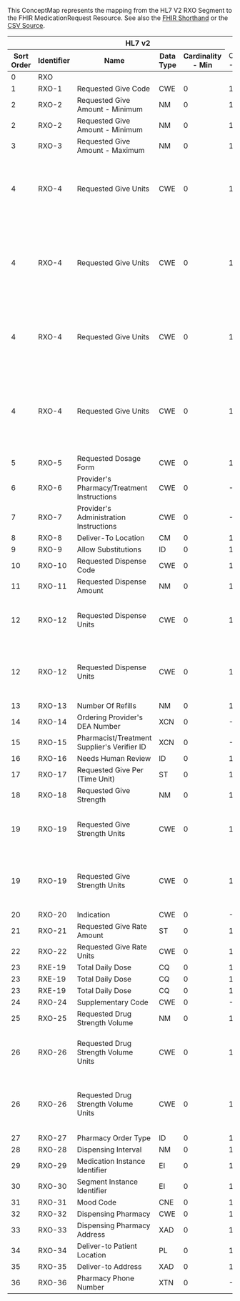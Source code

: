 
This ConceptMap represents the mapping from the HL7 V2 RXO Segment to the FHIR MedicationRequest Resource. See also the <a href='https://github.com/HL7/v2-to-fhir/blob/master/input/fsh/Segment RXO to MedicationRequest.fsh'>FHIR Shorthand</a> or the <a href='https://github.com/HL7/v2-to-fhir/blob/master/mappings/segments/HL7 Segment - FHIR R4_ RXO%5BMedicationRequest%5D - Sheet1.csv'>CSV Source</a>.
<table class='grid'><thead>
<tr><th colspan='6'>HL7 v2</th><th colspan='3'>Condition (IF True, args)</th><th colspan='8'>HL7 FHIR</th><th rowspan='2'>Comments</th></tr>
<tr><th title='Rows are listed in sequence of how they appear in the v2 standard. The first column, Sort Order, provides a sort order that can re-create the original v2 standard sequence in case one opts to re-sort/filter the rows.'>Sort Order</th><th title='Contains the formal Segment Name and Field Sequence according to the base standard using &quot;-&quot; as the delimiter.'>Identifier</th><th title='The formal name of the field in the most current published version.'>Name</th><th title='The data type of the field in the most current published version if not deprecated, otherwise the data type at the time it was deprecated and removed.'>Data Type</th><th title='The V2 min cardinality expressed numerically.'>Cardinality - Min</th><td style='border-right: 2px' title='The V2 max cardinality expressed numerically.'>Cardinality - Max</td><th title='Condition in an easy to read syntax (Computable ANTLR)'>Computable ANTLR</th><th title='Condition in FHIRPath Notation'>Computable FHIRPath</th><td style='border-right: 2px' title='Condition expressed in narrative form'>Narrative</td><th title='An existing FHIR attribute in the target FHIR version.'>FHIR Attribute</th><th title='A proposed extension. It will be expressed with #ext-...# around the proposed name. '>Extension</th><th title='The FHIR attribute&apos;s data type in the target FHIR version.'>Data Type</th><th title='The FHIR min cardinality expressed numerically.'>Cardinality - Min</th><td style='border-right: 2px' title='The FHIR max cardinality expressed numerically.'>Cardinality - Max</td><th title='The URL to the Data Type Map that is to be used for the attribute in this segment.'>Data Type Mapping</th><th title='The fixed or computed value to assign'>Vocabulary Mapping<br/>(IS, ID, CE, CEN, CWE)</th><th title='The URL to the Vocabulary Map that is to be used for the coded element for this attribute.'>Assignment</th></tr></thead>
<tbody>
<tr><td>0</td><td>RXO</td><td></td><td></td><td></td><td style='border-right: 2px'></td><td></td><td></td><td style='border-right: 2px'></td><td><a href='https://hl7.org/fhir/R4/MedicationRequest-definitions.html#MedicationRequest.intent'>MedicationRequest.intent</a></td><td></td><td><a href='https://hl7.org/fhir/R4/datatypes.html#code'>code</a></td><td></td><td></td><td></td><td></td><td></td><td></td></tr>
<tr><td>1</td><td>RXO-1</td><td>Requested Give Code</td><td>CWE</td><td>0</td><td style='border-right: 2px'>1</td><td></td><td></td><td style='border-right: 2px'></td><td><a href='https://hl7.org/fhir/R4/MedicationRequest-definitions.html#MedicationRequest.medication'>MedicationRequest.medication</a>(<a href='https://hl7.org/fhir/R4/MedicationRequest-definitions.html#MedicationRequest.Medication.code'>MedicationRequest.Medication.code</a>)</td><td></td><td><a href='https://hl7.org/fhir/R4/datatypes.html#CodeableConcept'>CodeableConcept</a></td><td>1</td><td></td><td><a href='ConceptMap-datatype-cwe-to-codeableconcept.html'>CWE[CodeableConcept]</a></td><td></td><td></td><td></td></tr>
<tr><td>2</td><td>RXO-2</td><td>Requested Give Amount - Minimum</td><td>NM</td><td>0</td><td style='border-right: 2px'>1</td><td></td><td></td><td style='border-right: 2px'></td><td><a href='https://hl7.org/fhir/R4/MedicationRequest-definitions.html#MedicationRequest.dosageInstruction.doseAndRate.doseRange.low.value'>MedicationRequest.dosageInstruction.doseAndRate.doseRange.low.value</a></td><td></td><td><a href='https://hl7.org/fhir/R4/datatypes.html#decimal'>decimal</a></td><td></td><td></td><td></td><td></td><td></td><td></td></tr>
<tr><td>2</td><td>RXO-2</td><td>Requested Give Amount - Minimum</td><td>NM</td><td>0</td><td style='border-right: 2px'>1</td><td></td><td></td><td style='border-right: 2px'></td><td><a href='https://hl7.org/fhir/R4/MedicationRequest-definitions.html#MedicationRequest.dosageInstruction.doseAndRate.type'>MedicationRequest.dosageInstruction.doseAndRate.type</a></td><td></td><td></td><td></td><td></td><td></td><td></td><td>"ordered"</td><td></td></tr>
<tr><td>3</td><td>RXO-3</td><td>Requested Give Amount - Maximum</td><td>NM</td><td>0</td><td style='border-right: 2px'>1</td><td></td><td></td><td style='border-right: 2px'></td><td><a href='https://hl7.org/fhir/R4/MedicationRequest-definitions.html#MedicationRequest.dosageInstruction.doseAndRate.doseRange.high.value'>MedicationRequest.dosageInstruction.doseAndRate.doseRange.high.value</a></td><td></td><td><a href='https://hl7.org/fhir/R4/datatypes.html#decimal'>decimal</a></td><td></td><td></td><td></td><td></td><td></td><td></td></tr>
<tr><td>4</td><td>RXO-4</td><td>Requested Give Units</td><td>CWE</td><td>0</td><td style='border-right: 2px'>1</td><td>IF RXO-2 IS VALUED AND (IF RXO-4.1 IS VALUED OR RXO-4.3 IS VALUED)</td><td></td><td style='border-right: 2px'></td><td><a href='https://hl7.org/fhir/R4/MedicationRequest-definitions.html#MedicationRequest.dosageInstruction.doseAndRate.doseRange.low.code'>MedicationRequest.dosageInstruction.doseAndRate.doseRange.low.code</a></td><td></td><td><a href='https://hl7.org/fhir/R4/datatypes.html#code'>code</a></td><td></td><td></td><td><a href='ConceptMap-datatype-cwe-to-code.html'>CWE[Code]</a></td><td><a href='unspecified_mapping.html'>RequestedGiveUnits</a></td><td></td><td></td></tr>
<tr><td>4</td><td>RXO-4</td><td>Requested Give Units</td><td>CWE</td><td>0</td><td style='border-right: 2px'>1</td><td>IF RXO-2 IS VALUED AND (IF RXO-4.1 IS NOT VALUED AND RXO-4.3 IS NOT VALUED)</td><td></td><td style='border-right: 2px'></td><td><a href='https://hl7.org/fhir/R4/MedicationRequest-definitions.html#MedicationRequest.dosageInstruction.doseAndRate.doseRange.low.unit'>MedicationRequest.dosageInstruction.doseAndRate.doseRange.low.unit</a></td><td></td><td><a href='https://hl7.org/fhir/R4/datatypes.html#string'>string</a></td><td></td><td></td><td><a href='ConceptMap-datatype-cwe-to-string.html'>CWE[String]</a></td><td></td><td></td><td></td></tr>
<tr><td>4</td><td>RXO-4</td><td>Requested Give Units</td><td>CWE</td><td>0</td><td style='border-right: 2px'>1</td><td>IF RXO-2 IS VALUED AND (IF RXO-4.1 IS VALUED OR RXO-4.3 IS VALUED)</td><td></td><td style='border-right: 2px'></td><td><a href='https://hl7.org/fhir/R4/MedicationRequest-definitions.html#MedicationRequest.dosageInstruction.doseAndRate.doseRange.high.code'>MedicationRequest.dosageInstruction.doseAndRate.doseRange.high.code</a></td><td></td><td><a href='https://hl7.org/fhir/R4/datatypes.html#code'>code</a></td><td></td><td></td><td><a href='ConceptMap-datatype-cwe-to-code.html'>CWE[Code]</a></td><td></td><td></td><td></td></tr>
<tr><td>4</td><td>RXO-4</td><td>Requested Give Units</td><td>CWE</td><td>0</td><td style='border-right: 2px'>1</td><td>IF RXO-2 IS VALUED AND (IF RXO-4.1 IS NOT VALUED AND RXO-4.3 IS NOT VALUED)</td><td></td><td style='border-right: 2px'></td><td><a href='https://hl7.org/fhir/R4/MedicationRequest-definitions.html#MedicationRequest.dosageInstruction.doseAndRate.doseRange.high.unit'>MedicationRequest.dosageInstruction.doseAndRate.doseRange.high.unit</a></td><td></td><td><a href='https://hl7.org/fhir/R4/datatypes.html#string'>string</a></td><td></td><td></td><td><a href='ConceptMap-datatype-cwe-to-string.html'>CWE[String]</a></td><td></td><td></td><td></td></tr>
<tr><td>5</td><td>RXO-5</td><td>Requested Dosage Form</td><td>CWE</td><td>0</td><td style='border-right: 2px'>1</td><td></td><td></td><td style='border-right: 2px'></td><td><a href='https://hl7.org/fhir/R4/MedicationRequest-definitions.html#MedicationRequest.medication'>MedicationRequest.medication</a>(<a href='https://hl7.org/fhir/R4/MedicationRequest-definitions.html#MedicationRequest.Medication.doseForm'>MedicationRequest.Medication.doseForm</a>)</td><td></td><td><a href='https://hl7.org/fhir/R4/datatypes.html#CodeableConcept'>CodeableConcept</a></td><td></td><td></td><td><a href='ConceptMap-datatype-cwe-to-codeableconcept.html'>CWE[CodeableConcept]</a></td><td><a href='unspecified_mapping.html'>RequestedDosageForm</a></td><td></td><td></td></tr>
<tr><td>6</td><td>RXO-6</td><td>Provider's Pharmacy/Treatment Instructions</td><td>CWE</td><td>0</td><td style='border-right: 2px'>-1</td><td></td><td></td><td style='border-right: 2px'></td><td></td><td></td><td></td><td></td><td></td><td></td><td></td><td></td><td></td></tr>
<tr><td>7</td><td>RXO-7</td><td>Provider's Administration Instructions</td><td>CWE</td><td>0</td><td style='border-right: 2px'>-1</td><td></td><td></td><td style='border-right: 2px'></td><td></td><td></td><td></td><td></td><td></td><td></td><td></td><td></td><td></td></tr>
<tr><td>8</td><td>RXO-8</td><td>Deliver-To Location</td><td>CM</td><td>0</td><td style='border-right: 2px'>1</td><td></td><td></td><td style='border-right: 2px'></td><td></td><td></td><td></td><td></td><td></td><td></td><td></td><td></td><td></td></tr>
<tr><td>9</td><td>RXO-9</td><td>Allow Substitutions</td><td>ID</td><td>0</td><td style='border-right: 2px'>1</td><td></td><td></td><td style='border-right: 2px'></td><td><a href='https://hl7.org/fhir/R4/MedicationRequest-definitions.html#MedicationRequest.substitution.allowedCodeableConcept'>MedicationRequest.substitution.allowedCodeableConcept</a></td><td></td><td><a href='https://hl7.org/fhir/R4/datatypes.html#CodeableConcept'>CodeableConcept</a></td><td></td><td></td><td><a href='ConceptMap-datatype-id-to-codeableconcept.html'>ID[CodeableConcept]</a></td><td><a href='ConceptMap-table-hl70161-to-v2-0161.html'>AllowSubstitution</a></td><td></td><td></td></tr>
<tr><td>10</td><td>RXO-10</td><td>Requested Dispense Code</td><td>CWE</td><td>0</td><td style='border-right: 2px'>1</td><td></td><td></td><td style='border-right: 2px'></td><td></td><td></td><td></td><td></td><td></td><td></td><td></td><td></td><td></td></tr>
<tr><td>11</td><td>RXO-11</td><td>Requested Dispense Amount</td><td>NM</td><td>0</td><td style='border-right: 2px'>1</td><td></td><td></td><td style='border-right: 2px'></td><td><a href='https://hl7.org/fhir/R4/MedicationRequest-definitions.html#MedicationRequest.dispenseRequest.quantity.value'>MedicationRequest.dispenseRequest.quantity.value</a></td><td></td><td><a href='https://hl7.org/fhir/R4/datatypes.html#decimal'>decimal</a></td><td></td><td></td><td></td><td></td><td></td><td></td></tr>
<tr><td>12</td><td>RXO-12</td><td>Requested Dispense Units</td><td>CWE</td><td>0</td><td style='border-right: 2px'>1</td><td>IF RXO-12.1 IS VALUED OR RXO-12.3 IS VALUED</td><td></td><td style='border-right: 2px'></td><td><a href='https://hl7.org/fhir/R4/MedicationRequest-definitions.html#MedicationRequest.dispenseRequest.quantity.code'>MedicationRequest.dispenseRequest.quantity.code</a></td><td></td><td><a href='https://hl7.org/fhir/R4/datatypes.html#code'>code</a></td><td></td><td></td><td><a href='ConceptMap-datatype-cwe-to-code.html'>CWE[Code]</a></td><td><a href='unspecified_mapping.html'>RequestedDispenseUnits</a></td><td></td><td></td></tr>
<tr><td>12</td><td>RXO-12</td><td>Requested Dispense Units</td><td>CWE</td><td>0</td><td style='border-right: 2px'>1</td><td>IF RXO-12.1 IS NOT VALUED AND RXO-12.3 IS NOT VALUED</td><td></td><td style='border-right: 2px'></td><td><a href='https://hl7.org/fhir/R4/MedicationRequest-definitions.html#MedicationRequest.dispenseRequest.quantity.unit'>MedicationRequest.dispenseRequest.quantity.unit</a></td><td></td><td><a href='https://hl7.org/fhir/R4/datatypes.html#string'>string</a></td><td></td><td></td><td><a href='ConceptMap-datatype-cwe-to-string.html'>CWE[String]</a></td><td></td><td></td><td></td></tr>
<tr><td>13</td><td>RXO-13</td><td>Number Of Refills</td><td>NM</td><td>0</td><td style='border-right: 2px'>1</td><td></td><td></td><td style='border-right: 2px'></td><td><a href='https://hl7.org/fhir/R4/MedicationRequest-definitions.html#MedicationRequest.dispenseRequest.numberOfRepeatsAllowed'>MedicationRequest.dispenseRequest.numberOfRepeatsAllowed</a></td><td></td><td><a href='https://hl7.org/fhir/R4/datatypes.html#unsignedInt'>unsignedInt</a></td><td></td><td></td><td></td><td></td><td></td><td></td></tr>
<tr><td>14</td><td>RXO-14</td><td>Ordering Provider's DEA Number</td><td>XCN</td><td>0</td><td style='border-right: 2px'>-1</td><td></td><td></td><td style='border-right: 2px'></td><td><a href='https://hl7.org/fhir/R4/MedicationRequest-definitions.html#MedicationRequest.requester'>MedicationRequest.requester</a>(<a href='https://hl7.org/fhir/R4/MedicationRequest-definitions.html#MedicationRequest.Practitioner'>MedicationRequest.Practitioner</a>)</td><td></td><td><a href='https://hl7.org/fhir/R4/references.html'>Reference</a></td><td></td><td></td><td><a href='ConceptMap-datatype-xcn-to-practitioner.html'>XCN[Practitioner]</a></td><td></td><td></td><td></td></tr>
<tr><td>15</td><td>RXO-15</td><td>Pharmacist/Treatment Supplier's Verifier ID</td><td>XCN</td><td>0</td><td style='border-right: 2px'>-1</td><td></td><td></td><td style='border-right: 2px'></td><td></td><td></td><td></td><td></td><td></td><td></td><td></td><td></td><td></td></tr>
<tr><td>16</td><td>RXO-16</td><td>Needs Human Review</td><td>ID</td><td>0</td><td style='border-right: 2px'>1</td><td></td><td></td><td style='border-right: 2px'></td><td></td><td></td><td></td><td></td><td></td><td></td><td></td><td></td><td></td></tr>
<tr><td>17</td><td>RXO-17</td><td>Requested Give Per (Time Unit)</td><td>ST</td><td>0</td><td style='border-right: 2px'>1</td><td></td><td></td><td style='border-right: 2px'></td><td></td><td></td><td></td><td></td><td></td><td></td><td></td><td></td><td></td></tr>
<tr><td>18</td><td>RXO-18</td><td>Requested Give Strength</td><td>NM</td><td>0</td><td style='border-right: 2px'>1</td><td></td><td></td><td style='border-right: 2px'></td><td><a href='https://hl7.org/fhir/R4/MedicationRequest-definitions.html#MedicationRequest.medicationReference'>MedicationRequest.medicationReference</a>(<a href='https://hl7.org/fhir/R4/MedicationRequest-definitions.html#MedicationRequest.Medication.ingredient.strength.numerator.value'>MedicationRequest.Medication.ingredient.strength.numerator.value</a></td><td></td><td></td><td></td><td></td><td></td><td></td><td></td><td></td></tr>
<tr><td>19</td><td>RXO-19</td><td>Requested Give Strength Units</td><td>CWE</td><td>0</td><td style='border-right: 2px'>1</td><td>IF RXO-19.1 IS VALUED OR RXO-19.3 IS VALUED</td><td></td><td style='border-right: 2px'></td><td><a href='https://hl7.org/fhir/R4/MedicationRequest-definitions.html#MedicationRequest.medicationReference'>MedicationRequest.medicationReference</a>(<a href='https://hl7.org/fhir/R4/MedicationRequest-definitions.html#MedicationRequest.Medication.ingredient.strength.numerator.code'>MedicationRequest.Medication.ingredient.strength.numerator.code</a></td><td></td><td><a href='https://hl7.org/fhir/R4/datatypes.html#code'>code</a></td><td></td><td></td><td><a href='ConceptMap-datatype-cwe-to-code.html'>CWE[Code]</a></td><td><a href='unspecified_mapping.html'>RequestedGiveStrengthUnits</a></td><td></td><td></td></tr>
<tr><td>19</td><td>RXO-19</td><td>Requested Give Strength Units</td><td>CWE</td><td>0</td><td style='border-right: 2px'>1</td><td>IF RXO-19.1 IS NOT VALUED AND RXO-19.3 IS NOT VALUED</td><td></td><td style='border-right: 2px'></td><td><a href='https://hl7.org/fhir/R4/MedicationRequest-definitions.html#MedicationRequest.medicationReference'>MedicationRequest.medicationReference</a>(<a href='https://hl7.org/fhir/R4/MedicationRequest-definitions.html#MedicationRequest.Medication.ingredient.strength.numerator.unit'>MedicationRequest.Medication.ingredient.strength.numerator.unit</a></td><td></td><td><a href='https://hl7.org/fhir/R4/datatypes.html#string'>string</a></td><td></td><td></td><td><a href='ConceptMap-datatype-cwe-to-string.html'>CWE[String]</a></td><td></td><td></td><td></td></tr>
<tr><td>20</td><td>RXO-20</td><td>Indication</td><td>CWE</td><td>0</td><td style='border-right: 2px'>-1</td><td></td><td></td><td style='border-right: 2px'></td><td></td><td></td><td></td><td></td><td></td><td></td><td></td><td></td><td></td></tr>
<tr><td>21</td><td>RXO-21</td><td>Requested Give Rate Amount</td><td>ST</td><td>0</td><td style='border-right: 2px'>1</td><td></td><td></td><td style='border-right: 2px'></td><td></td><td></td><td></td><td></td><td></td><td></td><td></td><td></td><td></td></tr>
<tr><td>22</td><td>RXO-22</td><td>Requested Give Rate Units</td><td>CWE</td><td>0</td><td style='border-right: 2px'>1</td><td></td><td></td><td style='border-right: 2px'></td><td></td><td></td><td></td><td></td><td></td><td></td><td></td><td></td><td></td></tr>
<tr><td>23</td><td>RXE-19</td><td>Total Daily Dose</td><td>CQ</td><td>0</td><td style='border-right: 2px'>1</td><td></td><td></td><td style='border-right: 2px'></td><td><a href='https://hl7.org/fhir/R4/MedicationRequest-definitions.html#MedicationRequest.dosageInstruction.maxDosePerPeriod.numerator'>MedicationRequest.dosageInstruction.maxDosePerPeriod.numerator</a></td><td></td><td><a href='https://hl7.org/fhir/R4/datatypes.html#Quantity'>Quantity</a></td><td>0</td><td>1</td><td><a href='ConceptMap-datatype-cq-to-quantity.html'>CQ[Quantity]</a></td><td></td><td></td><td></td></tr>
<tr><td>23</td><td>RXE-19</td><td>Total Daily Dose</td><td>CQ</td><td>0</td><td style='border-right: 2px'>1</td><td></td><td></td><td style='border-right: 2px'></td><td><a href='https://hl7.org/fhir/R4/MedicationRequest-definitions.html#MedicationRequest.dosageInstruction.maxDosePerPeriod.denominator.value'>MedicationRequest.dosageInstruction.maxDosePerPeriod.denominator.value</a></td><td></td><td><a href='https://hl7.org/fhir/R4/datatypes.html#Quantity'>Quantity</a></td><td>0</td><td>1</td><td></td><td></td><td>"1"</td><td></td></tr>
<tr><td>23</td><td>RXE-19</td><td>Total Daily Dose</td><td>CQ</td><td>0</td><td style='border-right: 2px'>1</td><td></td><td></td><td style='border-right: 2px'></td><td><a href='https://hl7.org/fhir/R4/MedicationRequest-definitions.html#MedicationRequest.dosageInstruction.maxDosePerPeriod.denominator.code'>MedicationRequest.dosageInstruction.maxDosePerPeriod.denominator.code</a></td><td></td><td></td><td></td><td></td><td></td><td></td><td>"d"</td><td></td></tr>
<tr><td>24</td><td>RXO-24</td><td>Supplementary Code</td><td>CWE</td><td>0</td><td style='border-right: 2px'>-1</td><td></td><td></td><td style='border-right: 2px'></td><td></td><td></td><td></td><td></td><td></td><td></td><td></td><td></td><td></td></tr>
<tr><td>25</td><td>RXO-25</td><td>Requested Drug Strength Volume</td><td>NM</td><td>0</td><td style='border-right: 2px'>1</td><td></td><td></td><td style='border-right: 2px'></td><td><a href='https://hl7.org/fhir/R4/MedicationRequest-definitions.html#MedicationRequest.medicationReference'>MedicationRequest.medicationReference</a>(<a href='https://hl7.org/fhir/R4/MedicationRequest-definitions.html#MedicationRequest.Medication.ingredient.strength.denominator.value'>MedicationRequest.Medication.ingredient.strength.denominator.value</a></td><td></td><td><a href='https://hl7.org/fhir/R4/datatypes.html#decimal'>decimal</a></td><td></td><td></td><td></td><td></td><td></td><td></td></tr>
<tr><td>26</td><td>RXO-26</td><td>Requested Drug Strength Volume Units</td><td>CWE</td><td>0</td><td style='border-right: 2px'>1</td><td>IF RXO-26.1 IS VALUED OR RXO-26.3 IS VALUED</td><td></td><td style='border-right: 2px'></td><td><a href='https://hl7.org/fhir/R4/MedicationRequest-definitions.html#MedicationRequest.medicationReference'>MedicationRequest.medicationReference</a>(<a href='https://hl7.org/fhir/R4/MedicationRequest-definitions.html#MedicationRequest.Medication.ingredient.strength.denominator.code'>MedicationRequest.Medication.ingredient.strength.denominator.code</a></td><td></td><td><a href='https://hl7.org/fhir/R4/datatypes.html#code'>code</a></td><td></td><td></td><td></td><td><a href='unspecified_mapping.html'>RequestedDrugStrengthVolumeUnits</a></td><td></td><td></td></tr>
<tr><td>26</td><td>RXO-26</td><td>Requested Drug Strength Volume Units</td><td>CWE</td><td>0</td><td style='border-right: 2px'>1</td><td>IF RXO-26.1 IS NOT VALUED AND RXO-26.3 IS NOT VALUED</td><td></td><td style='border-right: 2px'></td><td><a href='https://hl7.org/fhir/R4/MedicationRequest-definitions.html#MedicationRequest.medicationReference'>MedicationRequest.medicationReference</a>(<a href='https://hl7.org/fhir/R4/MedicationRequest-definitions.html#MedicationRequest.Medication.ingredient.strength.denominator.unit'>MedicationRequest.Medication.ingredient.strength.denominator.unit</a></td><td></td><td><a href='https://hl7.org/fhir/R4/datatypes.html#string'>string</a></td><td></td><td></td><td><a href='ConceptMap-datatype-cwe-to-string.html'>CWE[String]</a></td><td></td><td></td><td></td></tr>
<tr><td>27</td><td>RXO-27</td><td>Pharmacy Order Type</td><td>ID</td><td>0</td><td style='border-right: 2px'>1</td><td></td><td></td><td style='border-right: 2px'></td><td></td><td></td><td></td><td></td><td></td><td></td><td></td><td></td><td></td></tr>
<tr><td>28</td><td>RXO-28</td><td>Dispensing Interval</td><td>NM</td><td>0</td><td style='border-right: 2px'>1</td><td></td><td></td><td style='border-right: 2px'></td><td></td><td></td><td></td><td></td><td></td><td></td><td></td><td></td><td></td></tr>
<tr><td>29</td><td>RXO-29</td><td>Medication Instance Identifier</td><td>EI</td><td>0</td><td style='border-right: 2px'>1</td><td></td><td></td><td style='border-right: 2px'></td><td></td><td></td><td></td><td></td><td></td><td></td><td></td><td></td><td></td></tr>
<tr><td>30</td><td>RXO-30</td><td>Segment Instance Identifier</td><td>EI</td><td>0</td><td style='border-right: 2px'>1</td><td></td><td></td><td style='border-right: 2px'></td><td></td><td></td><td></td><td></td><td></td><td></td><td></td><td></td><td></td></tr>
<tr><td>31</td><td>RXO-31</td><td>Mood Code</td><td>CNE</td><td>0</td><td style='border-right: 2px'>1</td><td></td><td></td><td style='border-right: 2px'></td><td></td><td></td><td></td><td></td><td></td><td></td><td></td><td></td><td></td></tr>
<tr><td>32</td><td>RXO-32</td><td>Dispensing Pharmacy</td><td>CWE</td><td>0</td><td style='border-right: 2px'>1</td><td></td><td></td><td style='border-right: 2px'></td><td></td><td></td><td></td><td></td><td></td><td></td><td></td><td></td><td></td></tr>
<tr><td>33</td><td>RXO-33</td><td>Dispensing Pharmacy Address</td><td>XAD</td><td>0</td><td style='border-right: 2px'>1</td><td></td><td></td><td style='border-right: 2px'></td><td></td><td></td><td></td><td></td><td></td><td></td><td></td><td></td><td></td></tr>
<tr><td>34</td><td>RXO-34</td><td>Deliver-to Patient Location</td><td>PL</td><td>0</td><td style='border-right: 2px'>1</td><td></td><td></td><td style='border-right: 2px'></td><td></td><td></td><td></td><td></td><td></td><td></td><td></td><td></td><td></td></tr>
<tr><td>35</td><td>RXO-35</td><td>Deliver-to Address</td><td>XAD</td><td>0</td><td style='border-right: 2px'>1</td><td></td><td></td><td style='border-right: 2px'></td><td></td><td></td><td></td><td></td><td></td><td></td><td></td><td></td><td></td></tr>
<tr><td>36</td><td>RXO-36</td><td>Pharmacy Phone Number</td><td>XTN</td><td>0</td><td style='border-right: 2px'>-1</td><td></td><td></td><td style='border-right: 2px'></td><td></td><td></td><td></td><td></td><td></td><td></td><td></td><td></td><td></td></tr>
</tbody>
</table>
